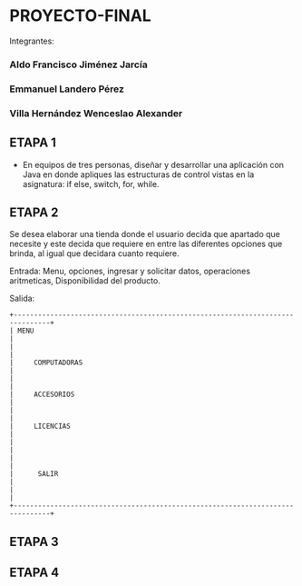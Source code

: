 # PROYECTO-FINAL
Integrantes: 

### Aldo Francisco Jiménez Jarcía
### Emmanuel Landero Pérez
### Villa Hernández Wenceslao Alexander 

## ETAPA 1

- En equipos de tres personas, diseñar y desarrollar una aplicación con Java en donde apliques las estructuras de control vistas en la asignatura: if else, switch, for, while.

## ETAPA 2

Se desea elaborar una tienda donde el usuario decida que apartado que necesite y este decida que requiere en entre las diferentes opciones que brinda, al igual que decidara cuanto requiere.

Entrada: 
Menu, opciones, ingresar y solicitar datos, operaciones aritmeticas, Disponibilidad del producto.

Salida:
~~~
+-------------------------------------------------------------------------------+
| MENU                                                                          |
|                                                                               |
|     COMPUTADORAS                                                              |
|                                                                               | 
|     ACCESORIOS                                                                |
|                                                                               |
|     LICENCIAS                                                                 |
|                                                                               |
|                                                                               |
|      SALIR                                                                    |
|                                                                               |
+-------------------------------------------------------------------------------+
~~~
## ETAPA 3


## ETAPA 4
